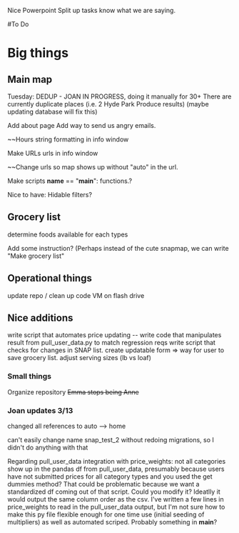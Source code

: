Nice Powerpoint
Split up tasks know what we are saying.

#To Do
# Big things
## Main map

Tuesday:
DEDUP - JOAN IN PROGRESS, doing it manually for 30+
There are currently duplicate places (i.e. 2 Hyde Park Produce results) (maybe updating database will fix this)

Add about page
Add way to send us angry emails.

~~Hours string formatting in info window

Make URLs urls in info window

~~Change urls so map shows up without "auto" in the url.

Make scripts __name__ == "__main__": functions.?

Nice to have:
Hidable filters?

## Grocery list
determine foods available for each types

Add some instruction? (Perhaps instead of the cute snapmap, we can write "Make grocery list" 

## Operational things
update repo / clean up code
VM on flash drive

## Nice additions
write script that automates price updating -- write code that manipulates result from pull_user_data.py to match regression reqs
write script that checks for changes in SNAP list.
create updatable form => way for user to save grocery list.
adjust serving sizes (lb vs loaf)

### Small things
Organize repository
~~Emma stops being Anne~~

### Joan updates 3/13
changed all references to auto --> home

can't easily change name snap_test_2 without redoing migrations, so I didn't do anything with that

Regarding pull_user_data integration with price_weights: not all categories show up in the pandas df from pull_user_data, presumably because users have not submitted prices for all category types and you used the get dummies method? That could be problematic because we want a standardized df coming out of that script. Could you modify it? Ideatlly it would output the same column order as the csv. I've written a few lines in price_weights to read in the pull_user_data output, but I'm not sure how to make this py file flexible enough for one time use (initial seeding of multipliers) as well as automated scriped. Probably something in __main__?
